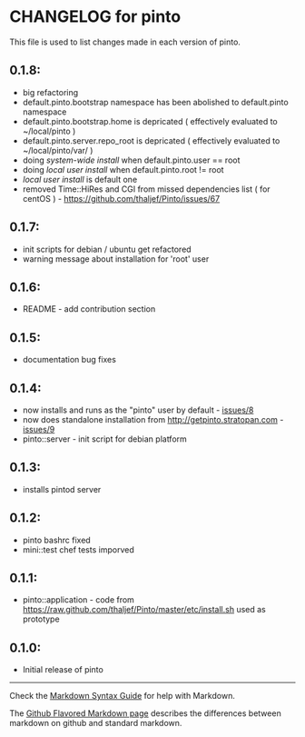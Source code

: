 # CHANGELOG for pinto

This file is used to list changes made in each version of pinto.


## 0.1.8:

* big refactoring 
* default.pinto.bootstrap namespace has been abolished to default.pinto namespace
* default.pinto.bootstrap.home is depricated ( effectively evaluated to ~/local/pinto )
* default.pinto.server.repo_root is depricated ( effectively evaluated to ~/local/pinto/var/ )
* doing *system-wide install* when default.pinto.user == root
* doing *local user install* when default.pinto.root != root
* *local user install* is default one
* removed Time::HiRes and CGI from missed dependencies list ( for centOS ) - https://github.com/thaljef/Pinto/issues/67


## 0.1.7:
* init scripts for debian / ubuntu get refactored
* warning message about installation for 'root' user

## 0.1.6:
* README - add contribution section

## 0.1.5:
* documentation bug fixes

## 0.1.4:
* now installs and runs as the "pinto" user by default - [issues/8](https://github.com/melezhik/cookbooks/issues/8)
* now does standalone installation from http://getpinto.stratopan.com - [issues/9](https://github.com/melezhik/cookbooks/issues/9)
* pinto::server - init script for debian platform

## 0.1.3:

* installs pintod server

## 0.1.2:
* pinto bashrc fixed
* mini::test chef tests imporved

## 0.1.1:
* pinto::application - code from https://raw.github.com/thaljef/Pinto/master/etc/install.sh used as prototype

## 0.1.0:

* Initial release of pinto

- - -
Check the [Markdown Syntax Guide](http://daringfireball.net/projects/markdown/syntax) for help with Markdown.

The [Github Flavored Markdown page](http://github.github.com/github-flavored-markdown/) describes the differences between markdown on github and standard markdown.

